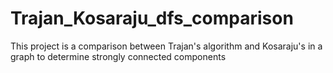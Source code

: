 # Trajan_Kosaraju_dfs_comparison
This project is a comparison between Trajan's algorithm and Kosaraju's in a graph to determine strongly connected components
